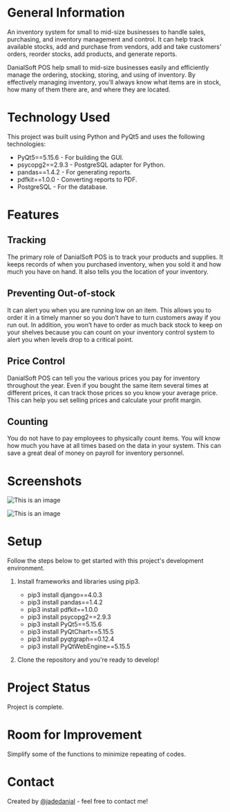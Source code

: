 # General Information
An inventory system for small to mid-size businesses to handle sales, purchasing, and inventory management and control. It can help track available stocks, add and purchase from vendors, add and take customers' orders, reorder stocks, add products, and generate reports.

DanialSoft POS help small to mid-size businesses easily and efficiently manage the ordering, stocking, storing, and using of inventory. By effectively managing inventory, you’ll always know what items are in stock, how many of them there are, and where they are located.



# Technology Used

This project was built using Python and PyQt5 and uses the following technologies:

- PyQt5==5.15.6 - For building the GUI.
- psycopg2==2.9.3 - PostgreSQL adapter for Python.
- pandas==1.4.2 - For generating reports.
- pdfkit==1.0.0 - Converting reports to PDF.
- PostgreSQL - For the database.



# Features

## Tracking

The primary role of DanialSoft POS is to track your products and supplies. It keeps records of when you purchased inventory, when you sold it and how much you have on hand. It also tells you the location of your inventory.

## Preventing Out-of-stock

It can alert you when you are running low on an item. This allows you to order it in a timely manner so you don’t have to turn customers away if you run out. In addition, you won’t have to order as much back stock to keep on your shelves because you can count on your inventory control system to alert you when levels drop to a critical point.

## Price Control

DanialSoft POS can tell you the various prices you pay for inventory throughout the year. Even if you bought the same item several times at different prices, it can track those prices so you know your average price. This can help you set selling prices and calculate your profit margin.

## Counting

You do not have to pay employees to physically count items. You will know how much you have at all times based on the data in your system. This can save a great deal of money on payroll for inventory personnel.



# Screenshots

![This is an image](http://jadedanialportfolio.herokuapp.com/static/blog/media/ui/danialsoftposui2.png)

![This is an image](http://jadedanialportfolio.herokuapp.com/static/blog/media/ui/danialsoftposui1.png)



# Setup

Follow the steps below to get started with this project's development environment.

1. Install frameworks and libraries using pip3.
   - pip3 install django==4.0.3
   - pip3 install pandas==1.4.2
   - pip3 install pdfkit==1.0.0
   - pip3 install psycopg2==2.9.3
   - pip3 install PyQt5==5.15.6
   - pip3 install PyQtChart==5.15.5
   - pip3 install pyqtgraph==0.12.4
   - pip3 install PyQtWebEngine==5.15.5

2. Clone the repository and you're ready to develop!



# Project Status

Project is complete.



# Room for Improvement

Simplify some of the functions to minimize repeating of codes.



# Contact

Created by [@jadedanial](http://jadedanial.com/) - feel free to contact me!